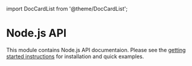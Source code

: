 import DocCardList from '@theme/DocCardList';

# Node.js API
This module contains Node.js API documentaion. Please see the [getting started instructions](../../getting-started/introduction-examples.md#nodejs-api) for installation and quick examples.

<DocCardList />